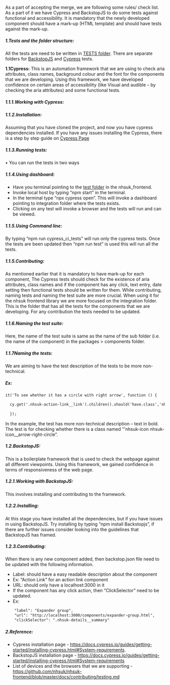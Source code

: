 As a part of accepting the merge, we are following some rules/ check list. As a part of it we have Cypress and BackstopJS to do some tests against functional and accessibility. It is mandatory that the newly developed component should have a mark-up (HTML template) and should have tests against the mark-up.

##### 1.Tests and the folder structure:  
All the tests are need to be written in [TESTS folder](https://github.com/nhsuk/nhsuk-frontend/tree/master/tests). There are separate folders for [BackstopJS](https://github.com/garris/BackstopJS) and [Cypress](https://www.cypress.io/) tests. 

**1.1Cypress:** This is an automation framework that we are using to check aria attributes, class names, background colour and the font for the components that we are developing. Using this framework, we have developed confidence on certain areas of accessibility (like Visual and audible – by checking the aria attributes) and some functional tests.

##### 1.1.1.Working with Cypress: 

##### 1.1.2.Installation:  
Assuming that you have cloned the project, and now you have cypress dependencies installed. If you have any issues installing the Cypress, there is a step by step guide on [Cypress Page](https://docs.cypress.io/guides/getting-started/installing-cypress.html#System-requirements)

##### 1.1.3.Running tests: 

•	You can run the tests in two ways

##### 1.1.4.Using dashboard: 

*	Have you terminal pointing to the [test folder](https://github.com/nhsuk/nhsuk-frontend/tree/master/tests) in the nhsuk_frontend. 
*	Invoke local host by typing “npm start” in the terminal.
*	In the terminal type “npx cypress open”. This will invoke a dashboard pointing to integration folder where the tests exists.
*	Clicking on any test will invoke a browser and the tests will run and can be viewed.

##### 1.1.5.Using Command line: 
By typing “npm run cypress_ci_tests” will run only the cypress tests. Once the tests are been updated then “npm run test” is used this will run all the tests.

##### 1.1.5.Contributing: 
As mentioned earlier that it is mandatory to have mark-up for each component, The Cypress tests should check for the existence of aria attributes, class names and if the component has any click, text entry, date setting then functional tests should be written for them. While contributing, naming tests and naming the test suite are more crucial.
When using it for the nhsuk frontend library we are more focused on the integration folder. This is the folder that has all the tests for the components that we are developing. For any contribution the tests needed to be updated.

##### 1.1.6.Naming the test suite:  

Here, the name of the test suite is same as the name of the sub folder (i.e. the name of the component) in the packages > components folder.



##### 1.1.7Naming the tests: 

We are aiming to have the test description of the tests to be more non-technical.  

##### Ex: 

```html
it('To see whether it has a circle with right arrow', function () {

  cy.get('.nhsuk-action-link__link').children().should('have.class','nhsuk-icon nhsuk-icon__arrow-right-circle')
  
  });
```

In the example, the test has more non-technical description – text in bold. The test is for checking whether there is a class named “'nhsuk-icon nhsuk-icon__arrow-right-circle”.

##### 1.2.BackstopJS:
 This is a boilerplate framework that is used to check the webpage against all different viewpoints. Using this framework, we gained confidence in terms of responsiveness of the web page.

##### 1.2.1.Working with BackstopJS: 
This involves installing and contributing to the framework. 

##### 1.2.2.Installing: 
At this stage you have installed all the dependencies, but if you have issues in using BackstopJS. Try installing by typing “npm install Backstopjs”, if there are further issues consider looking into the guidelines that BackstopJS has framed.

##### 1.2.3.Contributing:
 When there is any new component added, then backstop.json file need to be updated with the following information.
*	Label: should have a easy readable description about the component 
*	Ex:  “Action Link” for an action link component
*	URL: should only have a localhost:3000 in it
*	If the component has any click action, then “ClickSelector” need to be updated.
*	Ex: 
```html
    "label": "Expander group",
    "url": "http://localhost:3000/components/expander-group.html",
    "clickSelector": ".nhsuk-details__summary"
```

##### 2.Reference:
*	Cypress installation page - https://docs.cypress.io/guides/getting-started/installing-cypress.html#System-requirements.
*	BackstopJS installation page - https://docs.cypress.io/guides/getting-started/installing-cypress.html#System-requirements
*	List of devices and the browsers that we are supporting  - https://github.com/nhsuk/nhsuk-frontend/blob/master/docs/contributing/testing.md

